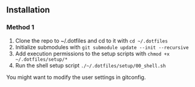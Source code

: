 ## Installation

### Method 1

1. Clone the repo to ~/.dotfiles and cd to it with `cd ~/.dotfiles`
1. Initialize submodules with `git submodule update --init --recursive`
1. Add execution permissions to the setup scripts with
`chmod +x ~/.dotfiles/setup/*`
1. Run the shell setup script `./~/.dotfiles/setup/00_shell.sh`

You might want to modify the user settings in gitconfig.
